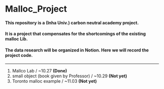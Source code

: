 # Malloc_Project
#### This repository is a (Inha Univ.) carbon neutral academy project. 
#### It is a project that compensates for the shortcomings of the existing malloc Lib.
#### The data research will be organized in Notion. Here we will record the project code.

***
1. Mallco Lab / ~10.27                                       **(Done)**
2. small object (book given by Professor) / ~10.29           **(Not yet)**
3. Toronto malloc example / ~11.03                           **(Not yet)**

